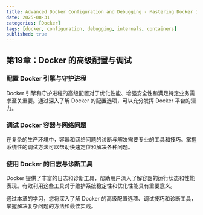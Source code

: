 ```yaml
---
title: Advanced Docker Configuration and Debugging - Mastering Docker Internals and Troubleshooting
date: 2025-08-31
categories: [Docker]
tags: [docker, configuration, debugging, internals, containers]
published: true
---
```


## 第19章：Docker 的高级配置与调试

### 配置 Docker 引擎与守护进程

Docker 引擎和守护进程的高级配置对于优化性能、增强安全性和满足特定业务需求至关重要。通过深入了解 Docker 的配置选项，可以充分发挥 Docker 平台的潜力。

### 调试 Docker 容器与网络问题

在复杂的生产环境中，容器和网络问题的诊断与解决需要专业的工具和技巧。掌握系统性的调试方法可以帮助快速定位和解决各种问题。

### 使用 Docker 的日志与诊断工具

Docker 提供了丰富的日志和诊断工具，帮助用户深入了解容器的运行状态和性能表现。有效利用这些工具对于维护系统稳定性和优化性能具有重要意义。

通过本章的学习，您将深入了解 Docker 的高级配置选项、调试技巧和诊断工具，掌握解决复杂问题的方法和最佳实践。
